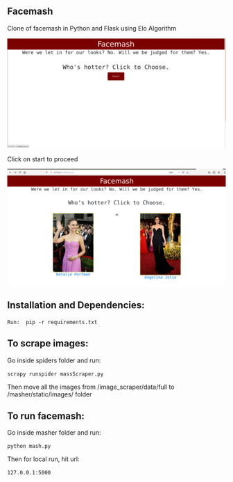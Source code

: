 ## Facemash

Clone of facemash in Python and Flask using Elo Algorithm


![Image description](screenshots/Screenshot_from_2020-02-19_22-33-50.png)

Click on start to proceed

![Image description](screenshots/Screenshot_from_2020-02-19_22-51-21.png)

## Installation and Dependencies:

	Run:  pip -r requirements.txt

## To scrape images:
Go inside spiders folder and run:

	scrapy runspider massScraper.py

Then move all the images from /image_scraper/data/full to /masher/static/images/ folder

## To run facemash:
Go inside masher folder and run:

	python mash.py

Then for local run, hit url:
	
	127.0.0.1:5000